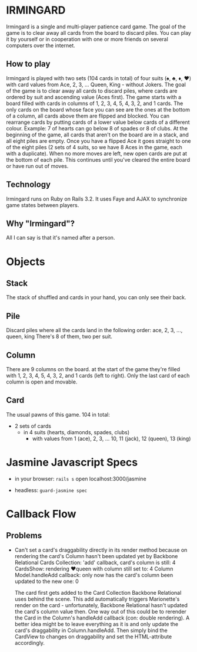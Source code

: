 IRMINGARD
=========
Irmingard is a single and multi-player patience card game. The goal of the game is to clear away all cards from the board to discard piles. You can play it by yourself or in cooperation with one or more friends on several computers over the internet.

How to play
-----------
Irmingard is played with two sets (104 cards in total) of four suits (♠, ♣, ♦, ♥) with card values from Ace, 2, 3, ... Queen, King - without Jokers. The goal of the game is to clear away all cards to discard piles, where cards are ordered by suit and ascending value (Aces first).
The game starts with a board filled with cards in columns of 1, 2, 3, 4, 5, 4, 3, 2, and 1 cards. The only cards on the board whose face you can see are the ones at the bottom of a column, all cards above them are flipped and blocked. You can rearrange cards by putting cards of a lower value below cards of a different colour. Example: 7 of hearts can go below 8 of spades or 8 of clubs.
At the beginning of the game, all cards that aren't on the board are in a stack, and all eight piles are empty. Once you have a flipped Ace it goes straight to one of the eight piles (2 sets of 4 suits, so we have 8 Aces in the game, each with a duplicate).
When no more moves are left, new open cards are put at the bottom of each pile. This continues until you've cleared the entire board or have run out of moves.

Technology
----------
Irmingard runs on Ruby on Rails 3.2. It uses Faye and AJAX to synchronize game states between players.

Why "Irmingard"?
----------------
All I can say is that it's named after a person.


Objects
=======

Stack
-----
The stack of shuffled and cards in your hand, you can only see their back.

Pile
----
Discard piles where all the cards land in the following order: ace, 2, 3, ..., queen, king
There's 8 of them, two per suit.

Column
------
There are 9 columns on the board. at the start of the game they're filled with 1, 2, 3, 4, 5, 4, 3, 2, and 1 cards (left to right). Only the last card of each column is open and movable.

Card
----
The usual pawns of this game.
104 in total:
 + 2 sets of cards
   - in 4 suits (hearts, diamonds, spades, clubs)
     * with values from 1 (ace), 2, 3, ... 10, 11 (jack), 12 (queen), 13 (king)


Jasmine Javascript Specs
========================
+ in your browser:
  `rails s`
  open localhost:3000/jasmine

+ headless:
  `guard-jasmine spec`


Callback Flow
=============

Problems
--------

+ Can't set a card's draggability directly in its render method because on rendering the card's Column hasn't been updated yet by Backbone Relational
    Cards Collection: 'add' callback, card's column is still: 4
    CardsShow: rendering ♥queen with column still set to: 4
    Column Model.handleAdd callback: only now has the card's column been updated to the new one: 0

  The card first gets added to the Card Collection Backbone Relational uses behind the scene. This add automatically triggers Marionette's render on the card - unfortunately, Backbone Relational hasn't updated the card's column value then.
  One way out of this could be to rerender the Card in the Column's handleAdd callback (con: double rendering). A better idea might be to leave everything as it is and only update the card's draggability in Column.handleAdd. Then simply bind the CardView to changes on draggability and set the HTML-attribute accordingly.
